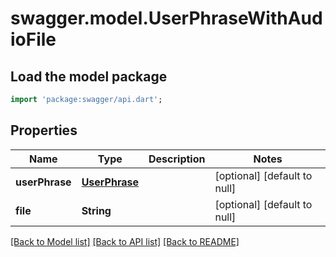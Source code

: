 # swagger.model.UserPhraseWithAudioFile

## Load the model package
```dart
import 'package:swagger/api.dart';
```

## Properties
Name | Type | Description | Notes
------------ | ------------- | ------------- | -------------
**userPhrase** | [**UserPhrase**](UserPhrase.md) |  | [optional] [default to null]
**file** | **String** |  | [optional] [default to null]

[[Back to Model list]](../README.md#documentation-for-models) [[Back to API list]](../README.md#documentation-for-api-endpoints) [[Back to README]](../README.md)

